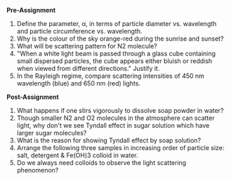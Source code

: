 **Pre-Assignment**
    
1. Define the parameter, α, in terms of particle diameter vs. wavelength and particle circumference vs. wavelength.     
2. Why is the colour of the sky orange-red during the sunrise and sunset?    
3.  What will be scattering pattern for N2 molecule?    
4.  "When a white light beam is passed through a glass cube containing small dispersed particles, the cube appears either bluish or reddish when viewed from different directions." Justify it.    
5.  In the Rayleigh regime, compare scattering intensities of 450 nm wavelength (blue) and 650 nm (red) lights.  

**Post-Assignment**

1. What happens if one stirs vigorously to dissolve soap powder in water?       
2. Though smaller N2 and O2 molecules in the atmosphere can scatter light, why don't we see Tyndall effect in sugar solution which have larger sugar molecules?    
3. What is the reason for showing Tyndall effect by soap solution?    
4. Arrange the following three samples in increasing order of particle size: salt, detergent & Fe(OH)3 colloid in water.     
5. Do we always need colloids to observe the light scattering phenomenon?  

